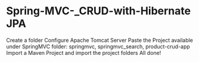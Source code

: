 # Spring-MVC-_CRUD-with-Hibernate JPA
Create a folder
Configure Apache Tomcat Server
Paste the Project available under SpringMVC folder: springmvc, springmvc_search, product-crud-app
Import a Maven Project and import the project folders
All done!
